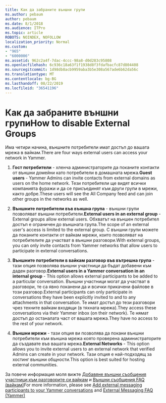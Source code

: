 ```yaml
---
title: Как да забраните външни групи
ms.author: pebaum
author: pebaum
ms.date: 8/1/2018
ms.audience: ITPro
ms.topic: article
ROBOTS: NOINDEX, NOFOLLOW
localization_priority: Normal
ms.custom:
- "965"
- "6000006"
ms.assetid: 962c2a4f-7dac-4ccc-98a8-d0d283c95808
ms.openlocfilehash: 6c936c18a63f1f1938d8f3fdafbacfc87d804408
ms.sourcegitcommit: 1d98db8acb9959aba3b5e308a567ade6b62da56c
ms.translationtype: MT
ms.contentlocale: bg-BG
ms.lasthandoff: 08/22/2019
ms.locfileid: "36541196"
---
```

# <a name="how-to-disable-external-groups"></a><span data-ttu-id="5e257-102">Как да забраните външни групи</span><span class="sxs-lookup"><span data-stu-id="5e257-102">How to disable External Groups</span></span>

<span data-ttu-id="5e257-103">Има четири начина, външните потребители имат достъп до вашата мрежа в вайкам.</span><span class="sxs-lookup"><span data-stu-id="5e257-103">There are four ways external users can access your network in Yammer.</span></span>
  
1. <span data-ttu-id="5e257-104">**Гост потребители** - хленча администраторите да поканите контакти от външни домейни като потребители в домашната мрежа.</span><span class="sxs-lookup"><span data-stu-id="5e257-104">**Guest users** - Yammer Admins can invite contacts from external domains as users on the home network.</span></span> <span data-ttu-id="5e257-105">Тези потребители ще видят всички компанията фуражи и да се присъединят към други групи в мрежи, както добре.</span><span class="sxs-lookup"><span data-stu-id="5e257-105">These users will see the All Company feed and can join other groups in the networks as well.</span></span>

2. <span data-ttu-id="5e257-106">**Външните потребители във външна група** - външни групи позволяват външни потребители.</span><span class="sxs-lookup"><span data-stu-id="5e257-106">**External users in an external group** - External groups allow external users.</span></span> <span data-ttu-id="5e257-107">Обхватът на външен потребител достъп е ограничен до външната група.</span><span class="sxs-lookup"><span data-stu-id="5e257-107">The scope of an external user's access is limited to the external group.</span></span> <span data-ttu-id="5e257-108">С външни групи можете да поканите контакти от вайкам мрежи, които позволяват на потребителите да участват в външни разговори.</span><span class="sxs-lookup"><span data-stu-id="5e257-108">With external groups, you can only invite contacts from Yammer networks that allow users to participate in external conversations.</span></span>

3. <span data-ttu-id="5e257-109">**Външните потребители в вайкам разговор във вътрешна група** - тази опция позволява външни участници да бъдат добавени към даден разговор.</span><span class="sxs-lookup"><span data-stu-id="5e257-109">**External users in a Yammer conversation in an internal group** - This option allows external participants to be added to a particular conversation.</span></span> <span data-ttu-id="5e257-110">Външни участници могат да участват в разговори, те са явно поканени да и всички прикачени файлове в този разговор.</span><span class="sxs-lookup"><span data-stu-id="5e257-110">External participants can only participate in conversations they have been explicitly invited to and to any attachments in that conversation.</span></span> <span data-ttu-id="5e257-111">Те имат достъп до тези разговори чрез техните вайкам входящи (в тяхната мрежа).</span><span class="sxs-lookup"><span data-stu-id="5e257-111">They access these conversations via their Yammer inbox (on their network).</span></span> <span data-ttu-id="5e257-112">Те нямат достъп до останалата част от вашата мрежа.</span><span class="sxs-lookup"><span data-stu-id="5e257-112">They have no access to the rest of your network.</span></span>

4. <span data-ttu-id="5e257-113">**Външни мрежи** - тази опция ви позволява да покани външни потребители към външна мрежа която проверена администраторите да създавате във вашата мрежа.</span><span class="sxs-lookup"><span data-stu-id="5e257-113">**External Networks** - This option allows you to invite external users to an external network that verified Admins can create in your network.</span></span> <span data-ttu-id="5e257-114">Тази опция е най-подходящ за хостинг външни общности.</span><span class="sxs-lookup"><span data-stu-id="5e257-114">This option is best suited for hosting external communities.</span></span>

<span data-ttu-id="5e257-115">За повече информация моля вижте [Добавяне външни съобщения участници към разговорите си вайкам](https://support.office.com/article/add-external-messaging-participants-to-your-yammer-conversations-423653bb-86b2-4eac-9d7e-dca121f7c16c?ui=en-US&amp;rs=en-US&amp;ad=US) и [Външни съобщения FAQ (вайкам)](https://support.office.com/article/External-messaging-FAQ-Yammer-35b59d6c-bb1c-4541-bf19-9f67d2f2b199)</span><span class="sxs-lookup"><span data-stu-id="5e257-115">For more information, please see [Add external messaging participants to your Yammer conversations](https://support.office.com/article/add-external-messaging-participants-to-your-yammer-conversations-423653bb-86b2-4eac-9d7e-dca121f7c16c?ui=en-US&amp;rs=en-US&amp;ad=US) and [External Messaging FAQ (Yammer)](https://support.office.com/article/External-messaging-FAQ-Yammer-35b59d6c-bb1c-4541-bf19-9f67d2f2b199)</span></span>
  